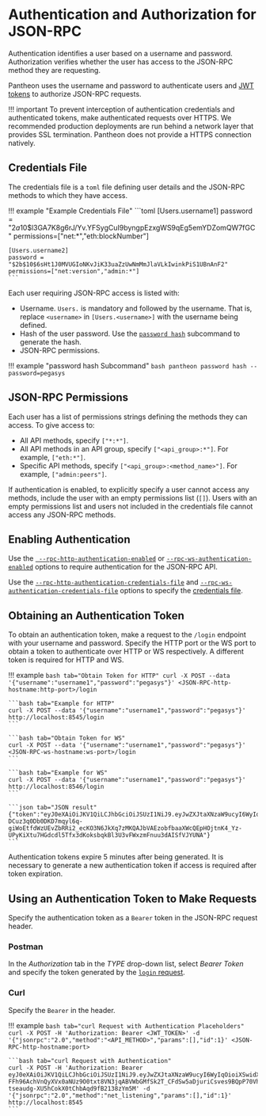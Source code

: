 # Authentication and Authorization for JSON-RPC

Authentication identifies a user based on a username and password. Authorization verifies whether the user has
access to the JSON-RPC method they are requesting.  

Pantheon uses the username and password to authenticate users and [JWT tokens](https://jwt.io/introduction/) to authorize JSON-RPC requests. 

!!! important 
    To prevent interception of authentication credentials and authenticated tokens, make authenticated requests over HTTPS. 
    We recommended production deployments are run behind a network layer that provides SSL termination. 
    Pantheon does not provide a HTTPS connection natively.

## Credentials File 

The credentials file is a `toml` file defining user details and the JSON-RPC methods to which they have access. 

!!! example "Example Credentials File"
    ```toml
    [Users.username1]
    password = "$2a$10$l3GA7K8g6rJ/Yv.YFSygCuI9byngpEzxgWS9qEg5emYDZomQW7fGC"
    permissions=["net:*","eth:blockNumber"]
    
    [Users.username2]
    password = "$2b$10$6sHt1J0MVUGIoNKvJiK33uaZzUwNmMmJlaVLkIwinkPiS1UBnAnF2"
    permissions=["net:version","admin:*"]
    ```

Each user requiring JSON-RPC access is listed with: 

* Username. `Users.` is mandatory and followed by the username. That is, replace `<username>` in `[Users.<username>]` with the username being defined. 
* Hash of the user password. Use the [`password hash`](../Reference/Pantheon-CLI-Subcommands.md#password) subcommand to generate the hash. 
* JSON-RPC permissions. 

!!! example "password hash Subcommand"
    ```bash
    pantheon password hash --password=pegasys
    ```
    
## JSON-RPC Permissions 

Each user has a list of permissions strings defining the methods they can access. To give access to: 

* All API methods, specify `["*:*"]`.
* All API methods in an API group, specify `["<api_group>:*"]`. For example, `["eth:*"]`. 
* Specific API methods, specify `["<api_group>:<method_name>"]`. For example, `["admin:peers"]`.

If authentication is enabled, to explicitly specify a user cannot access any methods, include the user with an empty permissions list (`[]`). 
Users with an empty permissions list and users not included in the credentials file cannot access any JSON-RPC
methods. 
    
## Enabling Authentication 
 
Use the [` --rpc-http-authentication-enabled`](../Reference/Pantheon-CLI-Syntax.md#rpc-http-authentication-enabled) or 
 [`--rpc-ws-authentication-enabled`](../Reference/Pantheon-CLI-Syntax.md#rpc-ws-authentication-enabled)
 options to require authentication for the JSON-RPC API.
  
Use the [`--rpc-http-authentication-credentials-file`](../Reference/Pantheon-CLI-Syntax.md#rpc-http-authentication-credentials-file)
and [`--rpc-ws-authentication-credentials-file`](../Reference/Pantheon-CLI-Syntax.md#rpc-ws-authentication-credentials-file) 
options to specify the [credentials file](#credentials-file).  

## Obtaining an Authentication Token 

To obtain an authentication token, make a request to the `/login` endpoint with your username and password. Specify the 
HTTP port or the WS port to obtain a token to authenticate over HTTP or WS respectively. A different token is required 
for HTTP and WS. 

!!! example
    ```bash tab="Obtain Token for HTTP"
    curl -X POST --data '{"username":"username1","password":"pegasys"}' <JSON-RPC-http-hostname:http-port>/login
    ```
    
    ```bash tab="Example for HTTP"
    curl -X POST --data '{"username":"username1","password":"pegasys"}' http://localhost:8545/login
    ```
    
    ```bash tab="Obtain Token for WS"
    curl -X POST --data '{"username":"username1","password":"pegasys"}' <JSON-RPC-ws-hostname:ws-port>/login
    ```
    
    ```bash tab="Example for WS"
    curl -X POST --data '{"username":"username1","password":"pegasys"}' http://localhost:8546/login
    ```
    
    ```json tab="JSON result"
    {"token":"eyJ0eXAiOiJKV1QiLCJhbGciOiJSUzI1NiJ9.eyJwZXJtaXNzaW9ucyI6WyIqOioiXSwidXNlcm5hbWUiOiJ1c2VyMiIsImlhdCI6MTU1MDQ2MDYwNCwiZXhwIjoxNTUwNDYwOTA0fQ.l2Ycqzl_AyvReXBeUSayOlOMS_E8-DCuz3q0Db0DKD7mqyl6q-giWoEtfdWzUEvZbRRi2_ecKO3N6JkXq7zMKQAJbVAEzobfbaaXWcQEpHOjtnK4_Yz-UPyKiXtu7HGdcdl5Tfx3dKoksbqkBl3U3vFWxzmFnuu3dAISfVJYUNA"}
    ``` 

Authentication tokens expire 5 minutes after being generated. It is necessary to generate a new authentication 
token if access is required after token expiration.     
    
## Using an Authentication Token to Make Requests 

Specify the authentication token as a `Bearer` token in the JSON-RPC request header. 

### Postman

In the _Authorization_ tab in the _TYPE_ drop-down list, select *Bearer Token* and specify the token 
generated by the [`login` request](#obtaining-an-authentication-token). 

### Curl

Specify the `Bearer` in the header. 

!!! example
    ```bash tab="curl Request with Authentication Placeholders"
    curl -X POST -H 'Authorization: Bearer <JWT_TOKEN>' -d '{"jsonrpc":"2.0","method":"<API_METHOD>","params":[],"id":1}' <JSON-RPC-http-hostname:port>
    ```
    
    ```bash tab="curl Request with Authentication"
    curl -X POST -H 'Authorization: Bearer eyJ0eXAiOiJKV1QiLCJhbGciOiJSUzI1NiJ9.eyJwZXJtaXNzaW9ucyI6WyIqOioiXSwidXNlcm5hbWUiOiJ1c2VyMiIsImlhdCI6MTU1MDQ2MTQxNiwiZXhwIjoxNTUwNDYxNzE2fQ.WQ1mqpqzRLHaoL8gOSEZPvnRs_qf6j__7A3Sg8vf9RKvWdNTww_vRJF1gjcVy-FFh96AchVnQyXVx0aNUz9O0txt8VN3jqABVWbGMfSk2T_CFdSw5aDjuriCsves9BQpP70Vhj-tseaudg-XU5hCokX0tChbAqd9fB2138zYm5M' -d '{"jsonrpc":"2.0","method":"net_listening","params":[],"id":1}' http://localhost:8545
    ```